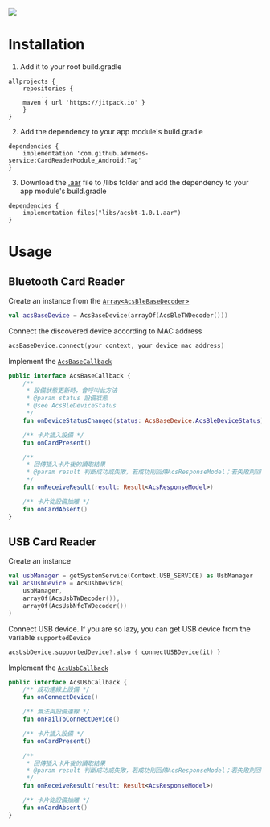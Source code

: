 [![](https://jitpack.io/v/advmeds-service/CardReaderModule_Android.svg)](https://jitpack.io/#advmeds-service/CardReaderModule_Android)

Installation
==========================
1. Add it to your root build.gradle
```
allprojects {
    repositories {
        ...
	maven { url 'https://jitpack.io' }
    }
}
```

2. Add the dependency to your app module's build.gradle
```
dependencies {
    implementation 'com.github.advmeds-service:CardReaderModule_Android:Tag'
}
```
    
3. Download the [.aar](https://github.com/advmeds-service/CardReaderModule_Android/raw/main/acsbt-1.0.1/acsbt-1.0.1.aar) file to /libs folder and add the dependency to your app module's build.gradle
```
dependencies {
    implementation files("libs/acsbt-1.0.1.aar")
}
```

Usage
==========================
## Bluetooth Card Reader

Create an instance from the [`Array<AcsBleBaseDecoder>`](https://github.com/advmeds-service/CardReaderModule_Android/blob/main/CardReaderModule/src/main/java/com/advmeds/cardreadermodule/acs/ble/decoder/AcsBleBaseDecoder.kt)

```Kotlin
val acsBaseDevice = AcsBaseDevice(arrayOf(AcsBleTWDecoder()))
```

Connect the discovered device according to MAC address

```kotlin
acsBaseDevice.connect(your context, your device mac address)
```

Implement the [`AcsBaseCallback`](https://github.com/advmeds-service/CardReaderModule_Android/blob/main/CardReaderModule/src/main/java/com/advmeds/cardreadermodule/acs/ble/AcsBaseCallback.kt)

```Kotlin
public interface AcsBaseCallback {
    /**
     * 設備狀態更新時，會呼叫此方法
     * @param status 設備狀態
     * @see AcsBleDeviceStatus
     */
    fun onDeviceStatusChanged(status: AcsBaseDevice.AcsBleDeviceStatus)

    /** 卡片插入設備 */
    fun onCardPresent()

    /**
     * 回傳插入卡片後的讀取結果
     * @param result 判斷成功或失敗，若成功則回傳AcsResponseModel；若失敗則回傳Exception
     */
    fun onReceiveResult(result: Result<AcsResponseModel>)

    /** 卡片從設備抽離 */
    fun onCardAbsent()
}
```

## USB Card Reader
Create an instance

```Kotlin
val usbManager = getSystemService(Context.USB_SERVICE) as UsbManager
val acsUsbDevice = AcsUsbDevice(
    usbManager,
    arrayOf(AcsUsbTWDecoder()),
    arrayOf(AcsUsbNfcTWDecoder())
)
```

Connect USB device. If you are so lazy, you can get USB device from the variable `supportedDevice`

```Kotlin
acsUsbDevice.supportedDevice?.also { connectUSBDevice(it) }
```

Implement the [`AcsUsbCallback`](https://github.com/advmeds-service/CardReaderModule_Android/blob/main/CardReaderModule/src/main/java/com/advmeds/cardreadermodule/acs/usb/AcsUsbCallback.kt)

```Kotlin
public interface AcsUsbCallback {
    /** 成功連線上設備 */
    fun onConnectDevice()

    /** 無法與設備連線 */
    fun onFailToConnectDevice()

    /** 卡片插入設備 */
    fun onCardPresent()

    /**
     * 回傳插入卡片後的讀取結果
     * @param result 判斷成功或失敗，若成功則回傳AcsResponseModel；若失敗則回傳Exception
     */
    fun onReceiveResult(result: Result<AcsResponseModel>)

    /** 卡片從設備抽離 */
    fun onCardAbsent()
}
```
